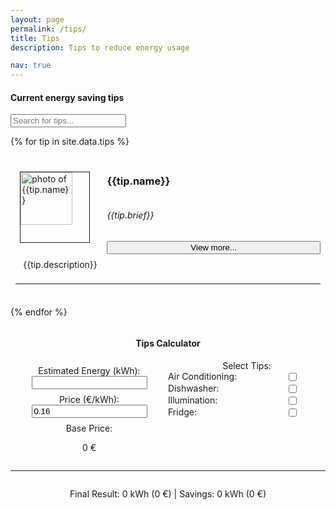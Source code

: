 ```yaml
---
layout: page
permalink: /tips/
title: Tips
description: Tips to reduce energy usage

nav: true
---
```

<script async src="{{ base.url | prepend: site.url }}/assets/js/search.js"></script>
<script async src="{{ base.url | prepend: site.url }}/assets/js/calculator.js"></script>


#### Current energy saving tips

<input type="text" onkeyup="searchFunction()" class="form-control" id="mySearch" placeholder="Search for tips...">

<div id="tipsWrapper">

{% for tip in site.data.tips %}

<div class="tipContainer" style="padding: 0.5rem">
    <div style="display:flex">
        <div style="display: flex; width: 30%; justify-content: center; align-items: center;">
            <img style="border:1px solid; float: left; width: 75%; margin-right: 20px;" src="{{ tip.image | prepend: '/assets/img/' | prepend: site.baseurl | prepend: site.url }}" alt="photo of {{tip.name}}">
        </div>
        <div style="display: flex; flex-direction: column;justify-content: center; width: 70%">
            <h3 class="tipTitle">{{tip.name}}</h3>
            <h6>{{tip.brief}}</h6>
            <button type="button" class="btn btn-default btn-sm" data-toggle="collapse" data-target="#collapse{{ tip.id }}">
            View more...
            </button>
        </div>
    </div>
    <div class="collapse" id="collapse{{ tip.id }}" style="padding: 0.5rem; margin: auto; width: 95%; position: center">
        <div class="card bg-dark text-white card-body">
        {{tip.description}}
        </div>
    </div>
    <hr>
</div>

{% endfor %}

<div style="display:flex; justify-content:center; align-items:center;">
    <h4> Tips Calculator </h4>
</div>

<div style="display:block; height:auto;">
    <div style="display:flex;">
        <div style="display:flex; flex-direction:column; align-items:center; justify-content:center; width: 50%">
            <label for="energyInput" style="margin-top:0.5rem; margin-bottom:0 !important;"> Estimated Energy (kWh):</label>
            <input id="energyInput" type="text" onkeypress="isNumberKey(event)">
            <label for="priceInput" style="margin-top:0.5rem; margin-bottom:0 !important;"> Price (€/kWh):</label>
            <input id="priceInput" type="text" value="0.16" onkeypress="isNumberKey(event)">
            <label style="margin-top:0.5rem; margin-bottom:0 !important;">Base Price:</label>
            <p id="basePrice">0 €</p>
        </div>
        <div style="display:flex; flex-direction:column; align-items:center; width: 50%">
            <label for="Select Tips">Select Tips:</label>
            <div style="display:flex; flex-direction:column; align-items:center; justify-content:center; width:100%;">
                <div style="display:flex; flex-direction:row; width:100%;">
                <label style="width:75%;">Air Conditioning: </label>
                <input id="tip1" type="checkbox">
                </div>
                <div style="display:flex; flex-direction:row; width:100%;">
                <label style="width:75%;">Dishwasher: </label>
                <input id="tip2" type="checkbox" >
                </div>
                <div style="display:flex; flex-direction:row; width:100%;">
                <label style="width:75%;">Illumination: </label>
                <input id="tip3" type="checkbox" >
                </div>
                <div style="display:flex; flex-direction:row; width:100%;">
                <label style="width:75%;">Fridge: </label>
                <input id="tip4" type="checkbox" >
                </div>
            </div>
        </div>
    </div>
</div>

<hr>
<div style="display:flex; justify-content:center; align-items:center;">
<p id="showResultElement"> Final Result: 0 kWh (0 €) | Savings: 0 kWh (0 €) </p>
</div>
